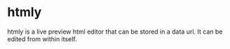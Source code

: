 htmly
=====

htmly is a live preview html editor that can be stored in a data url. It can be edited from within itself.
